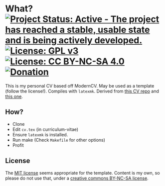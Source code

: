 # What? [![Project Status: Active - The project has reached a stable, usable state and is being actively developed.](http://www.repostatus.org/badges/latest/active.svg)](http://www.repostatus.org/#active)  [![License: GPL v3](https://img.shields.io/badge/License-GPL%20v3-blue.svg)](http://www.gnu.org/licenses/gpl-3.0) [![License: CC BY-NC-SA 4.0](https://img.shields.io/badge/License-CC%20BY--NC--SA%204.0-blue.svg)](http://creativecommons.org/licenses/by-nc-sa/4.0/) [![Donation](https://img.shields.io/badge/Donate-%3F-lightgrey.svg)](https://www.instamojo.com/@HaoZeke/)

This is my personal CV based off ModernCV. May be used as a template (follow the
license!). Compiles with `latexmk`. Derived from 
[this CV repo](https://github.com/HaoZeke/CV) and [this one](https://github.com/amritagos/cv).

## How?

- Clone
- Edit `cv.tex` (in curriculum-vitae)
- Ensure `latexmk` is installed.
- Run make (Check `Makefile` for other options)
- Profit

## License

The [MIT license](https://choosealicense.com/licenses/mit/) seems appropriate for the template. Content is my own, so please
do not use that, under a [creative commons BY-NC-SA license](http://creativecommons.org/licenses/by-nc-sa/4.0/).
